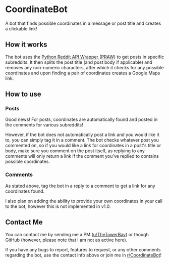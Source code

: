 # CoordinateBot
A bot that finds possible coordinates in a message or post title and creates a clickable link!

## How it works
The bot uses the [Python Reddit API Wrapper (PRAW)](https://praw.readthedocs.io/en/latest/) to get posts in specific subreddits. It then splits the post title (and post body if applicable) and removes any non-numeric characters, after which it checks for any possible coordinates and upon finding a pair of coordinates creates a Google Maps link.

## How to use
### Posts
Good news! For posts, coordinates are automatically found and posted in the comments for various subreddits!

However, if the bot does not automatically post a link and you would like it to, you can simply tag it in a comment. The bot checks whatever post you commented on, so if you would like a link for coordinates in a post's title or body, make sure you comment on the post itself, as replying to any comments will only return a link if the comment you've replied to contains possible coordinates.

### Comments
As stated above, tag the bot in a reply to a comment to get a link for any coordinates found.

I also plan on adding the ability to provide your own coordinates in your call to the bot, however this is not implemented in v1.0.

## Contact Me
You can contact me by sending me a PM ([u/TheTowerBay](https://www.reddit.com/user/TheTowerBay)) or though GitHub (however, please note that I am not as active here).

If you have any bugs to report, features to request, or any other comments regarding the bot, use the contact info above or join me in [r/CoordinateBot](https://www.reddit.com/r/CoordinateBot/)!
